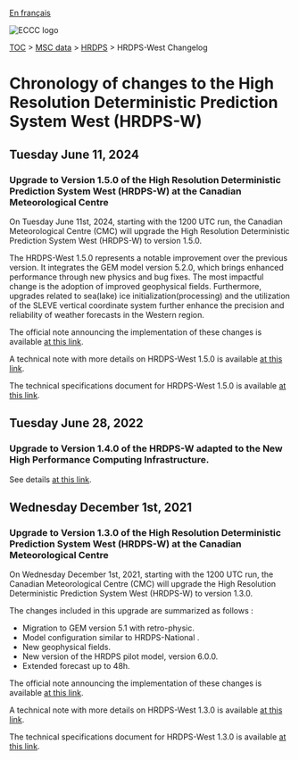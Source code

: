 [En français](changelog_hrdps-west_fr.md)

![ECCC logo](../../img_eccc-logo.png)

[TOC](../../readme_en.md) > [MSC data](../readme_en.md) > [HRDPS](readme_hrdps_en.md) > HRDPS-West Changelog

# Chronology of changes to the High Resolution Deterministic Prediction System West (HRDPS-W)

## Tuesday June 11, 2024

### Upgrade to Version 1.5.0 of the High Resolution Deterministic Prediction System West (HRDPS-W) at the Canadian Meteorological Centre

On Tuesday June 11st, 2024, starting with the 1200 UTC run, the Canadian Meteorological Centre (CMC) will upgrade the High Resolution Deterministic Prediction System West (HRDPS-W) to version 1.5.0.

The HRDPS-West 1.5.0 represents a notable improvement over the previous version. It integrates the GEM model version 5.2.0, which brings enhanced performance through new physics and bug fixes. The most impactful change is the adoption of improved geophysical fields. Furthermore, upgrades related to sea(lake) ice initialization(processing) and the utilization of the SLEVE vertical coordinate system further enhance the precision and reliability of weather forecasts in the Western region. 


The official note announcing the implementation of these changes is available [at this link](http://dd.meteo.gc.ca/doc/genots/2024/06/11/NOCN03_CWAO_262118___xxxxx).

A technical note with more details on HRDPS-West 1.5.0 is available [at this link](https://collaboration.cmc.ec.gc.ca/cmc/cmoi/product_guide/docs/tech_notes/technote_hrdps-west-150_e.pdf).

The technical specifications document for HRDPS-West 1.5.0 is available [at this link](https://collaboration.cmc.ec.gc.ca/cmc/cmoi/product_guide/docs/tech_specifications/tech_specifications_HRDPS-WEST_1.5.0_e.pdf).

## Tuesday June 28, 2022

### Upgrade to Version 1.4.0 of the HRDPS-W adapted to the New High Performance Computing Infrastructure.

See details [at this link](../changelog_multisystems_en.md).

## Wednesday December 1st, 2021

### Upgrade to Version 1.3.0 of the High Resolution Deterministic Prediction System West (HRDPS-W) at the Canadian Meteorological Centre

On Wednesday December 1st, 2021, starting with the 1200 UTC run, the Canadian Meteorological Centre (CMC) will upgrade the High Resolution Deterministic Prediction System West (HRDPS-W) to version 1.3.0.

The changes included in this upgrade are summarized as follows :

* Migration to GEM version 5.1 with retro-physic.
* Model configuration similar to HRDPS-National .
* New geophysical fields.
* New version of the HRDPS pilot model, version 6.0.0.
* Extended forecast up to 48h.


The official note announcing the implementation of these changes is available [at this link](http://dd.meteo.gc.ca/doc/genots/2021/11/26/NOCN03_CWAO_262118___50159).

A technical note with more details on HRDPS-West 1.3.0 is available [at this link](https://collaboration.cmc.ec.gc.ca/cmc/cmoi/product_guide/docs/tech_notes/technote_hrdps-west-130_e.pdf).

The technical specifications document for HRDPS-West 1.3.0 is available [at this link](https://collaboration.cmc.ec.gc.ca/cmc/cmoi/product_guide/docs/tech_specifications/tech_specifications_HRDPS-WEST_1.3.0_e.pdf).

